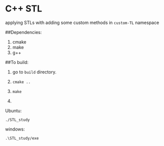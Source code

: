 # C++ STL
applying STLs with adding some custom methods in `custom-TL` namespace


##Dependencies:
1. cmake
2. make
3. g++

##To build:
1. go to `build` directory.
2. ```
   cmake ..
   ```
3. ```
   make
   ```
4.
Ubuntu:
```
./STL_study
```
windows:
```
.\STL_study/exe
```
